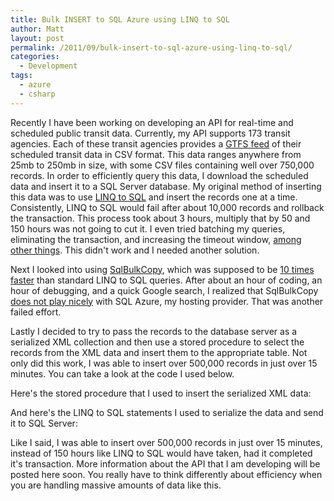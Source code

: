 ```yaml
---
title: Bulk INSERT to SQL Azure using LINQ to SQL
author: Matt
layout: post
permalink: /2011/09/bulk-insert-to-sql-azure-using-linq-to-sql/
categories:
  - Development
tags:
  - azure
  - csharp
---
```


Recently I have been working on developing an API for real-time and scheduled public transit data. Currently, my API supports 173 transit agencies. Each of these transit agencies provides a [GTFS feed][1] of their scheduled transit data in CSV format. This data ranges anywhere from 25mb to 250mb in size, with some CSV files containing well over 750,000 records. In order to efficiently query this data, I download the scheduled data and insert it to a SQL Server database. My original method of inserting this data was to use [LINQ to SQL][2] and insert the records one at a time. Consistently, LINQ to SQL would fail after about 10,000 records and rollback the transaction. This process took about 3 hours, multiply that by 50 and 150 hours was not going to cut it. I even tried batching my queries, eliminating the transaction, and increasing the timeout window, [among other things][3]. This didn't work and I needed another solution.

 [1]: http://code.google.com/transit/spec/transit_feed_specification.html
 [2]: http://msdn.microsoft.com/en-us/library/bb425822.aspx
 [3]: http://www.sidarok.com/web/blog/content/2008/05/02/10-tips-to-improve-your-linq-to-sql-application-performance.html

Next I looked into using [SqlBulkCopy][4], which was supposed to be [10 times faster][5] than standard LINQ to SQL queries. After about an hour of coding, an hour of debugging, and a quick Google search, I realized that SqlBulkCopy [does not play nicely][6] with SQL Azure, my hosting provider. That was another failed effort.

 [4]: http://msdn.microsoft.com/en-us/library/system.data.sqlclient.sqlbulkcopy.aspx
 [5]: http://www.sqlteam.com/article/use-sqlbulkcopy-to-quickly-load-data-from-your-client-to-sql-server
 [6]: http://stackoverflow.com/questions/1802179/sqlbulkcopy-connection-errors-when-working-with-sql-azure

Lastly I decided to try to pass the records to the database server as a serialized XML collection and then use a stored procedure to select the records from the XML data and insert them to the appropriate table. Not only did this work, I was able to insert over 500,000 records in just over 15 minutes. You can take a look at the code I used below.

Here's the stored procedure that I used to insert the serialized XML data:



And here's the LINQ to SQL statements I used to serialize the data and send it to SQL Server:



Like I said, I was able to insert over 500,000 records in just over 15 minutes, instead of 150 hours like LINQ to SQL would have taken, had it completed it's transaction. More information about the API that I am developing will be posted here soon. You really have to think differently about efficiency when you are handling massive amounts of data like this.
